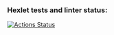 ### Hexlet tests and linter status:
[![Actions Status](https://github.com/TheHexReader/rails-project-lvl1/workflows/hexlet-check/badge.svg)](https://github.com/TheHexReader/rails-project-lvl1/actions)